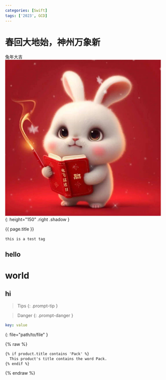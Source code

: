 ```yaml
---
categories: [Swift]
tags: ['2023', GCD]
---
```



# 春回大地始，神州万象新

兔年大吉
![image](/assets/img/posts/2023-02-08-新年新气象/1.jpeg){: height="150" .right .shadow }

{{ page.title }}

`this is a test tag`

## hello

# world

## hi

> Tips
{: .prompt-tip }

> Danger
{: .prompt-danger }

```yaml
key: value
```
{: file="path/to/file" }

{% raw %}
```liquid
{% if product.title contains 'Pack' %}
  This product's title contains the word Pack.
{% endif %}
```
{% endraw %}
